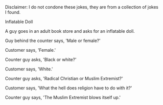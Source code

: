 Disclaimer: I do not condone these jokes, they are from a collection of jokes I found.

Inflatable Doll

A guy goes in an adult book store and asks for an inflatable doll.

Guy behind the counter says, 'Male or female?'

Customer says, 'Female.'

Counter guy asks, 'Black or white?'

Customer says, 'White.'

Counter guy asks, 'Radical Christian or Muslim Extremist?'

Customer says, 'What the hell does religion have to do with it?'

Counter guy says, 'The Muslim Extremist blows itself up.'

